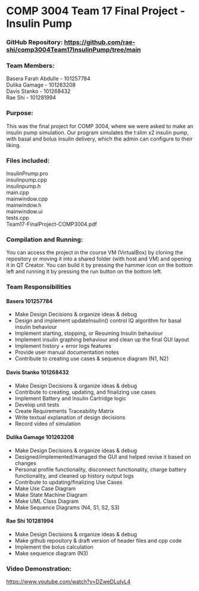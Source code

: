 # COMP 3004 Team 17 Final Project - Insulin Pump

### GitHub Repository: https://github.com/rae-shi/comp3004Team17InsulinPump/tree/main

### Team Members:

Basera Farah Abdulle - 101257784  
Dulika Gamage - 101263208  
Davis Stanko - 101268432  
Rae Shi - 101281994

### Purpose:

This was the final project for COMP 3004, where we were asked to make an insulin pump simulation. Our program simulates the t:slim x2 insulin pump, with basal and bolus insulin delivery, which the admin can configure to their liking.

### Files included:

InsulinPrump.pro  
insulinpump.cpp  
insulinpump.h  
main.cpp  
mainwindow.cpp  
mainwindow.h  
mainwindow.ui  
tests.cpp  
Team17-FinalProject-COMP3004.pdf

### Compilation and Running:

You can access the project in the course VM (VirtualBox) by cloning the repository or moving it into a shared folder (with host and VM) and opening it in QT Creator. You can build it by pressing the hammer icon on the bottom left and running it by pressing the run button on the bottom left.

### Team Responsibilities 
#### Basera 101257784
- Make Design Decisions & organize ideas & debug  
- Design and implement updateInsulin() control IQ algorithm for basal insulin behaviour  
- Implement starting, stopping, or Resuming Insulin behaviour  
- Implement insulin graphing behaviour and clean up the final GUI layout  
- Implement history  + error logs features  
- Provide user manual documentation notes  
- Contribute to creating use cases & sequence diagram (N1, N2)  
#### Davis Stanko 101268432
- Make Design Decisions & organize ideas & debug  
- Contribute to creating, updating, and finalizing use cases  
- Implement Battery and Insulin Cartridge logic  
- Develop unit tests  
- Create Requirements Traceability Matrix  
- Write textual explanation of design decisions  
- Record video of simulation  
#### Dulika Gamage 101263208
- Make Design Decisions & organize ideas & debug  
- Designed/implemented/managed the GUI and helped revise it based on changes  
- Personal profile functionality, disconnect functionality, charge battery functionality, and cleaned up history output logs  
- Contribute to updating/finalizing Use Cases
- Make Use Case Diagram
- Make State Machine Diagram
- Make UML Class Diagram
- Make Sequence Diagrams (N4, S1, S2, S3)  
#### Rae Shi 101281994
- Make Design Decisions & organize ideas & debug  
- Make github repository & draft version of header files and cpp code   
- Implement the bolus calculation   
- Make sequence diagram (N3)  


### Video Demonstration:

https://www.youtube.com/watch?v=DZweDLuIvL4
